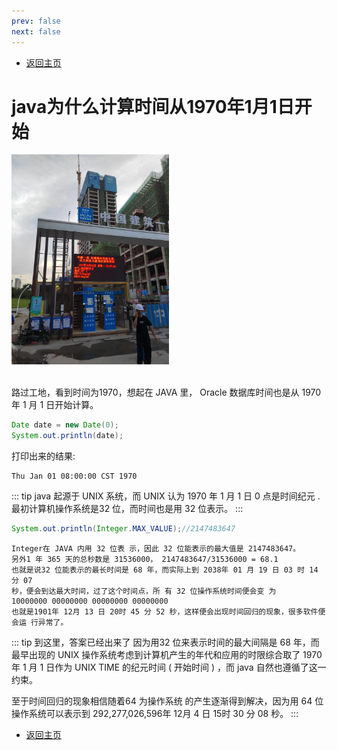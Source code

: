 ```yaml
---
prev: false
next: false
---
```

* [返回主页](../home.md)

# java为什么计算时间从1970年1月1日开始

[comment]: <> (![]&#40;../../picture/6/1_1970.png&#41;)

<div align="left">
    <img src="../../picture/6/1_1970.png" width="50%">
</div>

<br>路过工地，看到时间为1970，想起在 JAVA 里， Oracle 数据库时间也是从 1970 年 1 月 1 日开始计算。
```java
Date date = new Date(0);
System.out.println(date);
```
打印出来的结果:
```text
Thu Jan 01 08:00:00 CST 1970
```
::: tip 
java 起源于 UNIX 系统，而 UNIX 认为 1970 年 1 月 1 日 0 点是时间纪元 .
最初计算机操作系统是32 位，而时间也是用 32 位表示。
:::

```java
System.out.println(Integer.MAX_VALUE);//2147483647
```
```text
Integer在 JAVA 内用 32 位表 示，因此 32 位能表示的最大值是 2147483647。 
另外1 年 365 天的总秒数是 31536000， 2147483647/31536000 = 68.1
也就是说32 位能表示的最长时间是 68 年，而实际上到 2038年 01 月 19 日 03 时 14 分 07
秒，便会到达最大时间，过了这个时间点，所 有 32 位操作系统时间便会变 为
10000000 00000000 00000000 00000000
也就是1901年 12月 13 日 20时 45 分 52 秒，这样便会出现时间回归的现象，很多软件便会运 行异常了。
```

::: tip  到这里，答案已经出来了
因为用32 位来表示时间的最大间隔是 68 年，而最早出现的 UNIX 操作系统考虑到计算机产生的年代和应用的时限综合取了 1970 年 1 月 1 日作为 UNIX TIME 的纪元时间 ( 开始时间 ) ，而 java 自然也遵循了这一约束。

至于时间回归的现象相信随着64 为操作系统 的产生逐渐得到解决，因为用 64 位操作系统可以表示到 292,277,026,596年 12月 4 日 15时 30 分 08 秒。
:::
* [返回主页](../home.md)